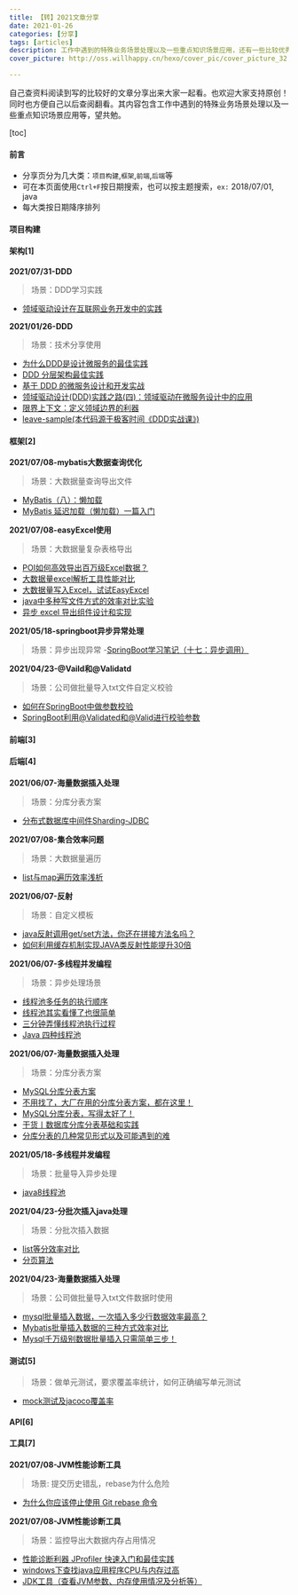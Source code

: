 ```yaml
---
title: 【转】2021文章分享
date: 2021-01-26
categories: [分享]
tags: [articles]
description: 工作中遇到的特殊业务场景处理以及一些重点知识场景应用，还有一些比较优秀的某个知识点分享等
cover_picture: http://oss.willhappy.cn/hexo/cover_pic/cover_picture_32.jpg

---
```


自己查资料阅读到写的比较好的文章分享出来大家一起看。也欢迎大家支持原创！同时也方便自己以后查阅翻看。其内容包含工作中遇到的特殊业务场景处理以及一些重点知识场景应用等，望共勉。

<!--more-->

[toc]

#### 前言

- 分享页分为几大类：`项目构建`,`框架`,`前端`,`后端`等
- 可在本页面使用`Ctrl+F`按日期搜索，也可以按主题搜索，`ex:` 2018/07/01, java
- 每大类按日期降序排列

#### 项目构建

#### 架构[1]

**2021/07/31-DDD** 
> 场景：DDD学习实践
- [领域驱动设计在互联网业务开发中的实践][1-7]

**2021/01/26-DDD** 
> 场景：技术分享使用
- [为什么DDD是设计微服务的最佳实践][1-1]
- [DDD 分层架构最佳实践][1-2]
- [基于 DDD 的微服务设计和开发实战][1-3]
- [领域驱动设计(DDD)实践之路(四)：领域驱动在微服务设计中的应用][1-4]
- [限界上下文：定义领域边界的利器][1-5]
- [leave-sample(本代码源于极客时间《DDD实战课》)][1-6]

#### 框架[2]
**2021/07/08-mybatis大数据查询优化**
> 场景：大数据量查询导出文件
- [MyBatis（八）：懒加载][2-9]
- [MyBatis 延迟加载（懒加载）一篇入门][2-10]

**2021/07/08-easyExcel使用**
> 场景：大数据量复杂表格导出
- [POI如何高效导出百万级Excel数据？][2-4]
- [大数据量excel解析工具性能对比][2-5]
- [大数据量写入Excel，试试EasyExcel][2-6]
- [java中多种写文件方式的效率对比实验][2-7]
- [异步 excel 导出组件设计和实现][2-8]

**2021/05/18-springboot异步异常处理**
> 场景：异步出现异常
-[SpringBoot学习笔记（十七：异步调用）][2-3]


**2021/04/23-@Vaild和@Validatd**
> 场景：公司做批量导入txt文件自定义校验
- [如何在SpringBoot中做参数校验][2-1]
- [SpringBoot利用@Validated和@Valid进行校验参数][2-2]

#### 前端[3]

#### 后端[4]
**2021/06/07-海量数据插入处理**
> 场景：分库分表方案
- [分布式数据库中间件Sharding-JDBC][4-19]

**2021/07/08-集合效率问题**
> 场景：大数据量遍历
- [list与map遍历效率浅析][4-18]

**2021/06/07-反射**
> 场景：自定义模板
- [java反射调用get/set方法，你还在拼接方法名吗？][4-15]
- [如何利用缓存机制实现JAVA类反射性能提升30倍][4-16]

**2021/06/07-多线程并发编程**
> 场景：异步处理场景
- [线程池多任务的执行顺序][4-12]
- [线程池其实看懂了也很简单][4-13]
- [三分钟弄懂线程池执行过程][4-14]
- [Java 四种线程池][4-17]

**2021/06/07-海量数据插入处理**
> 场景：分库分表方案
- [MySQL分库分表方案][4-7]
- [不用找了，大厂在用的分库分表方案，都在这里！][4-8]
- [MySQL分库分表，写得太好了！][4-9]
- [干货丨数据库分库分表基础和实践][4-10]
- [分库分表的几种常见形式以及可能遇到的难][4-11]

**2021/05/18-多线程并发编程**
> 场景：批量导入异步处理
- [java8线程池][4-6]

**2021/04/23-分批次插入java处理**
> 场景：分批次插入数据
- [list等分效率对比][4-4]
- [分页算法][4-5]

**2021/04/23-海量数据插入处理**
> 场景：公司做批量导入txt文件数据时使用
- [mysql批量插入数据，一次插入多少行数据效率最高？][4-1]
- [Mybatis批量插入数据的三种方式效率对比][4-2]
- [Mysql千万级别数据批量插入只需简单三步！][4-3]

#### 测试[5]
> 场景：做单元测试，要求覆盖率统计，如何正确编写单元测试
- [mock测试及jacoco覆盖率][5-1]

#### API[6]

#### 工具[7]
**2021/07/08-JVM性能诊断工具**
> 场景: 提交历史错乱，rebase为什么危险
- [为什么你应该停止使用 Git rebase 命令][7-4]

**2021/07/08-JVM性能诊断工具**
> 场景：监控导出大数据内存占用情况
- [性能诊断利器 JProfiler 快速入门和最佳实践][7-1]
- [windows下查找java应用程序CPU与内存过高][7-2]
- [JDK工具（查看JVM参数、内存使用情况及分析等）][7-3]






[1-1]: https://www.jianshu.com/p/e1b32a5ee91c
[1-2]: https://xie.infoq.cn/article/f88324b09cd9db4214ac153cf
[1-3]: https://www.infoq.cn/article/s_lfulu6zqodd030rbh9
[1-4]: https://segmentfault.com/a/1190000038480392
[1-5]: https://time.geekbang.org/column/article/149950
[1-6]: https://github.com/ouchuangxin/leave-sample
[1-7]: https://tech.meituan.com/2017/12/22/ddd-in-practice.html

[2-1]: https://blog.csdn.net/qq_39609993/article/details/114288378
[2-2]: https://blog.csdn.net/u014082714/article/details/107160281
[2-3]: https://juejin.cn/post/6850418116464230408
[2-4]: https://zhuanlan.zhihu.com/p/60347814
[2-5]: https://www.cnblogs.com/cnsec/p/13286591.html
[2-6]: https://www.sundayfine.com/easyexcel/
[2-7]: https://developer.aliyun.com/article/553054
[2-8]: https://xie.infoq.cn/article/3a73ce87b824861365862879d
[2-9]: https://zhuanlan.zhihu.com/p/37259948
[2-10]: https://juejin.cn/post/6844904062362583054


[4-1]: https://www.geek-share.com/detail/2777135663.html
[4-2]: https://blog.csdn.net/WillLiaowh/article/details/106028882?utm_medium=distribute.pc_relevant.none-task-blog-baidujs_baidulandingword-4&spm=1001.2101.3001.4242
[4-3]: https://zhuanlan.zhihu.com/p/75432448
[4-4]: https://www.imooc.com/article/41647
[4-5]: https://blog.csdn.net/c5113620/article/details/83106888
[4-6]: https://blog.csdn.net/wy11933/article/details/80399562
[4-7]: https://zhuanlan.zhihu.com/p/84224499
[4-8]: https://www.huaweicloud.com/articles/8ac1dc6dfe005bdaf76f7d1d2136276a.html
[4-9]: https://database.51cto.com/art/201809/583857.htm
[4-10]: https://www.infoq.cn/article/zmlcbpihothwjeqmzd4i
[4-11]: https://www.infoq.cn/article/key-steps-and-likely-problems-of-split-table
[4-12]: https://blog.csdn.net/Mr_25kjiang/article/details/105815054
[4-13]: https://www.cnblogs.com/jajian/p/11442929.html
[4-14]: https://juejin.cn/post/6866054685044768782
[4-15]: https://www.cnblogs.com/1ning/p/10936129.html
[4-16]: https://segmentfault.com/a/1190000020986852
[4-17]: https://www.cnblogs.com/zhujiabin/p/5404771.html
[4-18]: https://juejin.cn/post/6844903937246494728
[4-19]: https://blog.gzj.me/2017/11/01/%E5%88%86%E5%B8%83%E5%BC%8F%E6%95%B0%E6%8D%AE%E5%BA%93%E4%B8%AD%E9%97%B4%E4%BB%B6Sharding-JDBC/

[5-1]: https://www.cnblogs.com/yjmyzz/p/mockito-and-jacoco-tutorial.html


[7-1]: https://segmentfault.com/a/1190000017795841
[7-2]: https://blog.csdn.net/gavin_john/article/details/52458542
[7-3]: https://www.cnblogs.com/z-sm/p/6745375.html
[7-4]: https://zhuanlan.zhihu.com/p/29682134